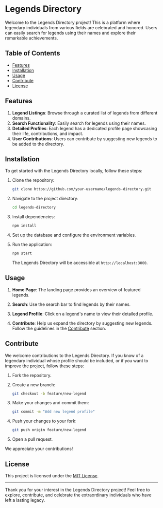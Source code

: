 # Legends Directory

Welcome to the Legends Directory project! This is a platform where legendary individuals from various fields are celebrated and honored. Users can easily search for legends using their names and explore their remarkable achievements.

## Table of Contents

- [Features](#features)
- [Installation](#installation)
- [Usage](#usage)
- [Contribute](#contribute)
- [License](#license)

## Features

1. **Legend Listings**: Browse through a curated list of legends from different domains.
2. **Search Functionality**: Easily search for legends using their names.
3. **Detailed Profiles**: Each legend has a dedicated profile page showcasing their life, contributions, and impact.
4. **User Contributions**: Users can contribute by suggesting new legends to be added to the directory.

## Installation

To get started with the Legends Directory locally, follow these steps:

1. Clone the repository:

   ```bash
   git clone https://github.com/your-username/legends-directory.git
   ```

2. Navigate to the project directory:

   ```bash
   cd legends-directory
   ```

3. Install dependencies:

   ```bash
   npm install
   ```

4. Set up the database and configure the environment variables.

5. Run the application:

   ```bash
   npm start
   ```

   The Legends Directory will be accessible at `http://localhost:3000`.

## Usage

1. **Home Page**: The landing page provides an overview of featured legends.

2. **Search**: Use the search bar to find legends by their names.

3. **Legend Profile**: Click on a legend's name to view their detailed profile.

4. **Contribute**: Help us expand the directory by suggesting new legends. Follow the guidelines in the [Contribute](#contribute) section.

## Contribute

We welcome contributions to the Legends Directory. If you know of a legendary individual whose profile should be included, or if you want to improve the project, follow these steps:

1. Fork the repository.

2. Create a new branch:

   ```bash
   git checkout -b feature/new-legend
   ```

3. Make your changes and commit them:

   ```bash
   git commit -m "Add new legend profile"
   ```

4. Push your changes to your fork:

   ```bash
   git push origin feature/new-legend
   ```

5. Open a pull request.

We appreciate your contributions!

## License

This project is licensed under the [MIT License](LICENSE).

---

Thank you for your interest in the Legends Directory project! Feel free to explore, contribute, and celebrate the extraordinary individuals who have left a lasting legacy.
